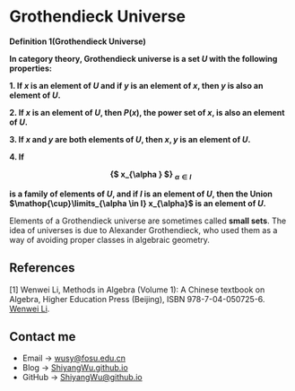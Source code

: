 # Grothendieck Universe

<script src="https://cdn.mathjax.org/mathjax/latest/MathJax.js?config=TeX-AMS-MML_HTMLorMML" type="text/javascript"></script> <script type="text/x-mathjax-config"> MathJax.Hub.Config({ tex2jax: { skipTags: ['script', 'noscript', 'style', 'textarea', 'pre'], inlineMath: [['$','$']] } }); </script>

**Definition 1(Grothendieck Universe)**

**In category theory, Grothendieck universe is a set $U$ with the following properties:**

**1. If $x$ is an element of $U$ and if $y$ is an element of $x$, then $y$ is also an element of $U$.**

**2. If $x$ is an element of $U$, then $P(x)$, the power set of $x$, is also an element of $U$.**

**3. If $x$ and $y$ are both elements of $U$, then ${x,y}$ is an element of $U$.**

**4. If**

**<center> {$ x_{\alpha } $} $_{ \alpha \in I}$ </center>**

**is a family of elements of $U$, and if $I$ is an element of $U$, then the Union $\mathop{\cup}\limits_{\alpha \in I} x_{\alpha}$ is an element of $U$.**

Elements of a Grothendieck universe are sometimes called **small sets**. The idea of universes is due to Alexander Grothendieck, who used them as a way of avoiding proper classes in algebraic geometry.

## References

[1] Wenwei Li, Methods in Algebra (Volume 1): A Chinese textbook on Algebra, Higher Education Press (Beijing), ISBN 978-7-04-050725-6. [Wenwei Li](https://github.com/wenweili/AlJabr-1).

## Contact me

* Email -> <wusy@fosu.edu.cn>
* Blog -> [ShiyangWu.github.io](https://shiyangwu.github.io/)
* GitHub -> [ShiyangWu@github.io](https://github.com/ShiyangWu/ShiyangWu.github.io/blob/master/README.md)

